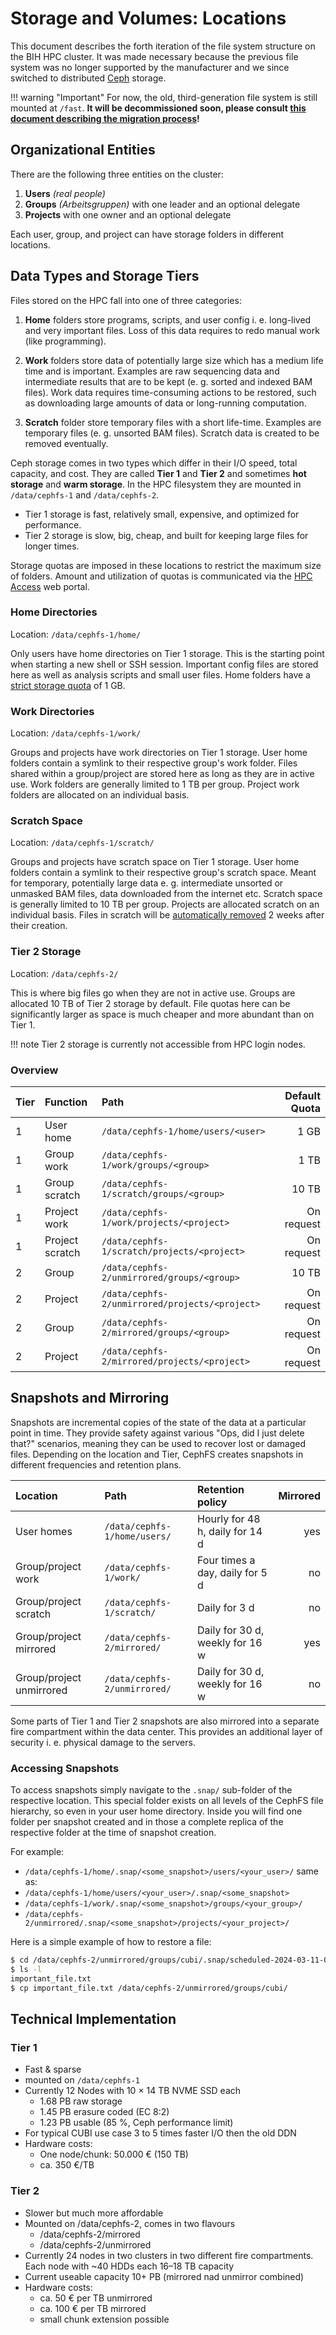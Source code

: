 # Storage and Volumes: Locations
This document describes the forth iteration of the file system structure on the BIH HPC cluster.
It was made necessary because the previous file system was no longer supported by the manufacturer and we since switched to distributed [Ceph](https://ceph.io/en/) storage.

!!! warning "Important"
    For now, the old, third-generation file system is still mounted at `/fast`. **It will be decommissioned soon, please consult [this document describing the migration process](storage-migration.md)!**

## Organizational Entities
There are the following three entities on the cluster:

1. **Users** *(real people)*
2. **Groups** *(Arbeitsgruppen)* with one leader and an optional delegate
3. **Projects** with one owner and an optional delegate

Each user, group, and project can have storage folders in different locations.

## Data Types and Storage Tiers
Files stored on the HPC fall into one of three categories:

1. **Home** folders store programs, scripts, and user config i.&nbsp;e. long-lived and very important files. 
Loss of this data requires to redo manual work (like programming).

2. **Work** folders store data of potentially large size which has a medium life time and is important.
Examples are raw sequencing data and intermediate results that are to be kept (e.&nbsp;g. sorted and indexed BAM files).
Work data requires time-consuming actions to be restored, such as downloading large amounts of data or long-running computation.

3. **Scratch** folder store temporary files with a short life-time.
Examples are temporary files (e.&nbsp;g. unsorted BAM files).
Scratch data is created to be removed eventually.

Ceph storage comes in two types which differ in their I/O speed, total capacity, and cost.
They are called **Tier 1** and **Tier 2** and sometimes **hot storage** and **warm storage**.
In the HPC filesystem they are mounted in `/data/cephfs-1` and `/data/cephfs-2`.

- Tier 1 storage is fast, relatively small, expensive, and optimized for performance.
- Tier 2 storage is slow, big, cheap, and built for keeping large files for longer times.

Storage quotas are imposed in these locations to restrict the maximum size of folders.
Amount and utilization of quotas is communicated via the [HPC Access](https://hpc-access.cubi.bihealth.org/) web portal.

### Home Directories
Location: `/data/cephfs-1/home/`

Only users have home directories on Tier 1 storage.
This is the starting point when starting a new shell or SSH session.
Important config files are stored here as well as analysis scripts and small user files.
Home folders have a [strict storage quota](./home-quota.md) of 1 GB.

### Work Directories
Location: `/data/cephfs-1/work/`

Groups and projects have work directories on Tier 1 storage.
User home folders contain a symlink to their respective group's work folder.
Files shared within a group/project are stored here as long as they are in active use.
Work folders are generally limited to 1 TB per group.
Project work folders are allocated on an individual basis.

### Scratch Space
Location: `/data/cephfs-1/scratch/`

Groups and projects have scratch space on Tier 1 storage.
User home folders contain a symlink to their respective group's scratch space.
Meant for temporary, potentially large data e. g. intermediate unsorted or unmasked BAM files, data downloaded from the internet etc.
Scratch space is generally limited to 10 TB per group.
Projects are allocated scratch on an individual basis.
Files in scratch will be [automatically removed](scratch-cleanup.md) 2 weeks after their creation.

### Tier 2 Storage
Location: `/data/cephfs-2/`

This is where big files go when they are not in active use.
Groups are allocated 10 TB of Tier 2 storage by default.
File quotas here can be significantly larger as space is much cheaper and more abundant than on Tier 1.

!!! note
    Tier 2 storage is currently not accessible from HPC login nodes.

### Overview

| Tier | Function        | Path                                           | Default Quota |
|:-----|:----------------|:-----------------------------------------------|--------------:|
|    1 | User home       | `/data/cephfs-1/home/users/<user>`             | 1 GB          |
|    1 | Group work      | `/data/cephfs-1/work/groups/<group>`           | 1 TB          |
|    1 | Group scratch   | `/data/cephfs-1/scratch/groups/<group>`        | 10 TB         |
|    1 | Project work    | `/data/cephfs-1/work/projects/<project>`       | On request    |
|    1 | Project scratch | `/data/cephfs-1/scratch/projects/<project>`    | On request    |
|    2 | Group           | `/data/cephfs-2/unmirrored/groups/<group>`     | 10 TB         |
|    2 | Project         | `/data/cephfs-2/unmirrored/projects/<project>` | On request    |
|    2 | Group           | `/data/cephfs-2/mirrored/groups/<group>`       | On request    |
|    2 | Project         | `/data/cephfs-2/mirrored/projects/<project>`   | On request    |

## Snapshots and Mirroring
Snapshots are incremental copies of the state of the data at a particular point in time. 
They provide safety against various "Ops, did I just delete that?" scenarios, meaning they can be used to recover lost or damaged files.
Depending on the location and Tier, CephFS creates snapshots in different frequencies and retention plans.

| Location                 | Path                         | Retention policy                | Mirrored |
|:-------------------------|:-----------------------------|:--------------------------------|---------:|
| User homes               | `/data/cephfs-1/home/users/` | Hourly for 48 h, daily for 14 d | yes      |
| Group/project work       | `/data/cephfs-1/work/`       | Four times a day, daily for 5 d | no       |
| Group/project scratch    | `/data/cephfs-1/scratch/`    | Daily for 3 d                   | no       |
| Group/project mirrored   | `/data/cephfs-2/mirrored/`   | Daily for 30 d, weekly for 16 w | yes      |
| Group/project unmirrored | `/data/cephfs-2/unmirrored/` | Daily for 30 d, weekly for 16 w | no       |

Some parts of Tier 1 and Tier 2 snapshots are also mirrored into a separate fire compartment within the data center.
This provides an additional layer of security i. e. physical damage to the servers.

### Accessing Snapshots
To access snapshots simply navigate to the `.snap/` sub-folder of the respective location.
This special folder exists on all levels of the CephFS file hierarchy, so even in your user home directory.
Inside you will find one folder per snapshot created and in those a complete replica of the respective folder at the time of snapshot creation.

For example:

- `/data/cephfs-1/home/.snap/<some_snapshot>/users/<your_user>/` same as:
- `/data/cephfs-1/home/users/<your_user>/.snap/<some_snapshot>`
- `/data/cephfs-1/work/.snap/<some_snapshot>/groups/<your_group>/`
- `/data/cephfs-2/unmirrored/.snap/<some_snapshot>/projects/<your_project>/`

Here is a simple example of how to restore a file:

```sh
$ cd /data/cephfs-2/unmirrored/groups/cubi/.snap/scheduled-2024-03-11-00_00_00_UTC/
$ ls -l
important_file.txt
$ cp important_file.txt /data/cephfs-2/unmirrored/groups/cubi/
```

## Technical Implementation
### Tier 1
- Fast & sparse
- mounted on `/data/cephfs-1`
- Currently 12 Nodes with 10 × 14 TB NVME SSD each
    - 1.68 PB raw storage
    - 1.45 PB erasure coded (EC 8:2)
    - 1.23 PB usable (85 %, Ceph performance limit)
- For typical CUBI use case 3 to 5 times faster I/O then the old DDN
- Hardware costs:
    - One node/chunk: 50.000 € (150 TB)
    - ca. 350 €/TB

### Tier 2
- Slower but much more affordable
- Mounted on /data/cephfs-2, comes in two flavours
  - /data/cephfs-2/mirrored
  - /data/cephfs-2/unmirrored
- Currently 24 nodes in two clusters in two different fire compartments. Each node with ~40 HDDs each 16–18 TB capacity
- Current useable capacity 10+ PB (mirrored nad unmirror combined)
- Hardware costs:
  - ca. 50 € per TB unmirrored
  - ca. 100 € per TB mirrored
  - small chunk extension possible
